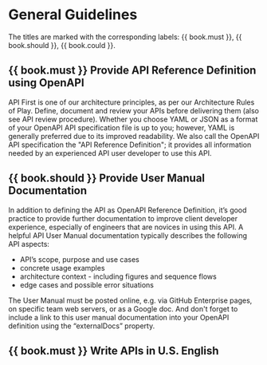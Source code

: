 # General Guidelines

The titles are marked with the corresponding labels: {{ book.must }}, {{ book.should }}, {{ book.could }}.

## {{ book.must }} Provide API Reference Definition using OpenAPI

API First is one of our architecture principles, as per our Architecture Rules of Play.
Define, document and review your APIs before delivering them (also see API review procedure).
Whether you choose YAML or JSON as a format of your OpenAPI API specification file is up to you; 
however, YAML is generally preferred due to its improved readability. 
We also call the OpenAPI API specification the "API Reference Definition"; 
it provides all information needed by an experienced API user developer to use this API. 



## {{ book.should }} Provide User Manual Documentation

In addition to defining the API as OpenAPI Reference Definition, it’s good practice to provide 
further documentation to improve client developer experience, especially of engineers that 
are novices in using this API. A helpful API User Manual documentation typically describes 
the following API aspects:

- API’s scope, purpose and use cases
- concrete usage examples 
- architecture context - including figures and sequence flows
- edge cases and possible error situations

The User Manual must be posted online, e.g. via GitHub Enterprise pages, on specific 
team web servers, or as a Google doc. And don't forget to include a link to this 
user manual documentation into your OpenAPI definition using the “externalDocs” property.

## {{ book.must }} Write APIs in U.S. English
